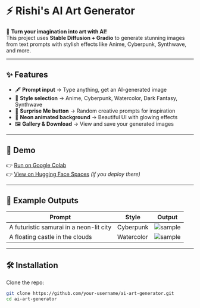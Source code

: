 # ⚡ Rishi's AI Art Generator

🎨 **Turn your imagination into art with AI!**  
This project uses **Stable Diffusion + Gradio** to generate stunning images from text prompts with stylish effects like Anime, Cyberpunk, Synthwave, and more.  

---

## ✨ Features
- 🖋️ **Prompt input** → Type anything, get an AI-generated image  
- 🎨 **Style selection** → Anime, Cyberpunk, Watercolor, Dark Fantasy, Synthwave  
- 🎲 **Surprise Me button** → Random creative prompts for inspiration  
- 🌌 **Neon animated background** → Beautiful UI with glowing effects  
- 🖼️ **Gallery & Download** → View and save your generated images  

---

## 🚀 Demo
👉 [Run on Google Colab](https://colab.research.google.com/)  
👉 [View on Hugging Face Spaces](https://huggingface.co/spaces/) *(if you deploy there)*  

---

## 📸 Example Outputs
| Prompt | Style | Output |
|--------|--------|--------|
| A futuristic samurai in a neon-lit city | Cyberpunk | ![sample](https://via.placeholder.com/200) |
| A floating castle in the clouds | Watercolor | ![sample](https://via.placeholder.com/200) |

---

## 🛠️ Installation
Clone the repo:
```bash
git clone https://github.com/your-username/ai-art-generator.git
cd ai-art-generator
